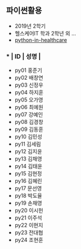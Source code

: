 ## 파이썬활용
- 2019년 2학기 
- 헬스케어IT 학과 2학년 외 ...
- [python-in-healthcare](https://data-flair.training/blogs/python-in-healthcare/)

### * | ID | 성명 |
- py01	홍준기
- py02	배창연
- py03	신정우
- py04	하지훈
- py05	오가영
- py06	최예원
- py07	강예인
- py08	김경창
- py09	김동훈
- py10	김민성
- py11	김세림
- py12	김지윤
- py13	김채영
- py14	김태윤
- py15	김현정
- py16	김혜린
- py17	문선영
- py18	박도율
- py19	손채영
- py20	이시헌
- py21	이주석
- py22	이현지
- py23	전대협
- py24	조현훈
